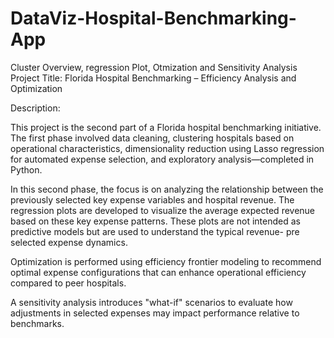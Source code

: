 # DataViz-Hospital-Benchmarking-App
Cluster Overview, regression Plot, Otmization and Sensitivity Analysis
Project Title: Florida Hospital Benchmarking – Efficiency Analysis and Optimization

Description:

This project is the second part of a Florida hospital benchmarking initiative. The first phase involved data cleaning, clustering hospitals based on operational characteristics, dimensionality reduction using Lasso regression for automated expense selection, and exploratory analysis—completed in Python.

In this second phase, the focus is on analyzing the relationship between the previously selected key expense variables and hospital revenue. The regression plots are developed to visualize the average expected revenue based on these key expense patterns. These plots are not intended as predictive models but are used to understand the typical revenue- pre selected expense dynamics.

Optimization is performed using efficiency frontier modeling to recommend optimal expense configurations that can enhance operational efficiency compared to peer hospitals.

A sensitivity analysis introduces "what-if" scenarios to evaluate how adjustments in selected expenses may impact performance relative to benchmarks.
